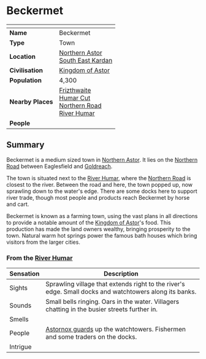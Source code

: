 # Beckermet

| []() | |
| --- | --- |
| **Name** | Beckermet |
| **Type** | Town |
| **Location** | [Northern Astor](../regions/northern-astor.md)<br />[South East Kardan](../regions/south-east-kardan.md) |
| **Civilisation** | [Kingdom of Astor](../../civilisations/kingdom-of-astor/README.md) |
| **Population** | 4,300 |
| **Nearby Places** | [Frizthwaite](../villages/frizthwaite.md)<br />[Humar Cut](../roads/humar-cut.md)<br />[Northern Road](../roads/northern-road.md)<br />[River Humar](../rivers-lakes/river-humar.md) |
| **People** | |

## Summary

Beckermet is a medium sized town in [Northern Astor](../regions/northern-astor.md). It lies on the [Northern Road](../roads/northern-road.md) between Eaglesfield and [Goldreach](../../civilisations/kingdom-of-astor/settlements/goldreach/README.md).

The town is situated next to the [River Humar](../rivers-lakes/river-humar.md), where the [Northern Road](../roads/northern-road.md) is closest to the river. Between the road and here, the town popped up, now sprawling down to the water's edge. There are some docks here to support river trade, though most people and products reach Beckermet by horse and cart.

Beckermet is known as a farming town, using the vast plans in all directions to provide a notable amount of the [Kingdom of Astor](../../civilisations/kingdom-of-astor/README.md)'s food. This production has made the land owners wealthy, bringing prosperity to the town. Natural warm hot springs power the famous bath houses which bring visitors from the larger cities.

### From the [River Humar](../rivers-lakes/river-humar.md)

| Sensation | Description |
| ---- | --- |
| Sights | Sprawling village that extends right to the river's edge. Small docks and watchtowers along its banks. |
| Sounds | Small bells ringing. Oars in the water. Villagers chatting in the busier streets further in. |
| Smells | |
| People | [Astornox guards](../../civilisations/kingdom-of-astor/organisations/astornox/ranks/1-guard.md) up the watchtowers. Fishermen and some traders on the docks. |
| Intrigue | |
